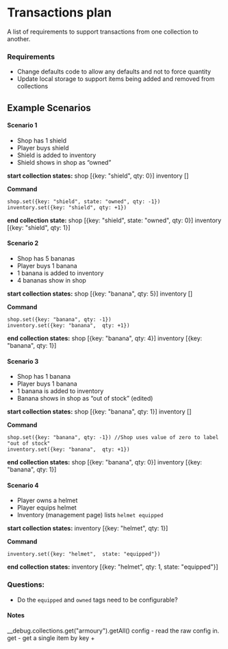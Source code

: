 # Transactions plan
A list of requirements to support transactions from one collection to another.

### Requirements
* Change defaults code to allow any defaults and not to force quantity
* Update local storage to support items being added and removed from collections

## Example Scenarios

#### Scenario 1
* Shop has 1 shield
* Player buys shield
* Shield is added to inventory
* Shield shows in shop as “owned”

**start collection states:**
shop [{key: "shield", qty: 0}]
inventory []

**Command**

```
shop.set({key: "shield", state: "owned", qty: -1})
inventory.set({key: "shield", qty: +1})
```

**end collection state:**
shop [{key: "shield", state: "owned", qty: 0}]
inventory [{key: "shield", qty: 1}]

#### Scenario 2
* Shop has 5 bananas
* Player buys 1 banana
* 1 banana is added to inventory
* 4 bananas show in shop

**start collection states:**
shop [{key: "banana", qty: 5}]
inventory []

**Command**
```
shop.set({key: "banana", qty: -1})
inventory.set({key: "banana",  qty: +1})
```

**end collection states:**
shop [{key: "banana", qty: 4}]
inventory [{key: "banana", qty: 1}]

#### Scenario 3
* Shop has 1 banana
* Player buys 1 banana
* 1 banana is added to inventory
* Banana shows in shop as “out of stock” (edited)

**start collection states:**
shop [{key: "banana", qty: 1}]
inventory []

**Command**
```
shop.set({key: "banana", qty: -1}) //Shop uses value of zero to label "out of stock"
inventory.set({key: "banana",  qty: +1})
```

**end collection states:**
shop [{key: "banana", qty: 0}]
inventory [{key: "banana", qty: 1}]

#### Scenario 4
* Player owns a helmet
* Player equips helmet
* Inventory (management page) lists `helmet equipped`

**start collection states:**
inventory [{key: "helmet", qty: 1}]

**Command**
```
inventory.set({key: "helmet",  state: "equipped"})
```

**end collection states:**
inventory [{key: "helmet", qty: 1, state: "equipped"}]


### Questions:
* Do the `equipped` and `owned` tags need to be configurable? 

#### Notes
__debug.collections.get("armoury").getAll()
config - read the raw config in.
get - get a  single item by key + 
